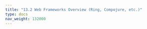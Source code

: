 ```yaml
---
title: "13.2 Web Frameworks Overview (Ring, Compojure, etc.)"
type: docs
nav_weight: 132000
---
```


